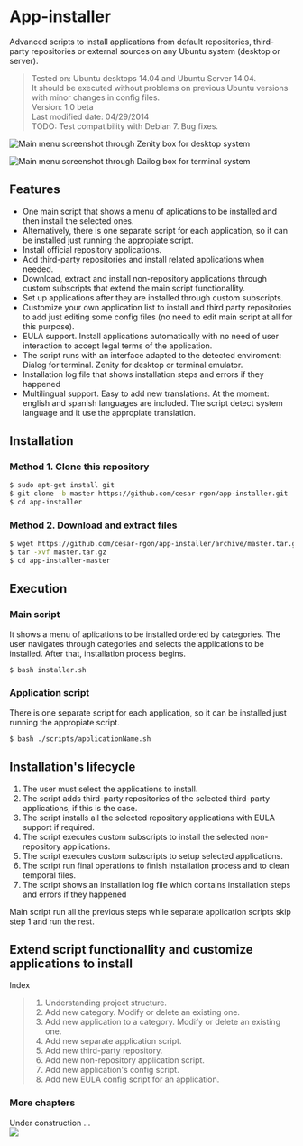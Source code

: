 App-installer
=========

Advanced scripts to install applications from default repositories, third-party repositories or external sources on any Ubuntu system (desktop or server).

> Tested on: Ubuntu desktops 14.04 and Ubuntu Server 14.04.  
> It should be executed without problems on previous Ubuntu versions with minor changes in config files.  
> Version: 1.0 beta  
> Last modified date: 04/29/2014  
> TODO: Test compatibility with Debian 7. Bug fixes.

![Main menu screenshot through Zenity box for desktop system][screenshot zenity]

![Main menu screenshot through Dailog box for terminal system][screenshot dialog]


Features
-------------
* One main script that shows a menu of aplications to be installed and then install the selected ones.
* Alternatively, there is one separate script for each application, so it can be installed just running the appropiate script.
* Install official repository applications.
* Add third-party repositories and install related applications when needed.
* Download, extract and install non-repository applications through custom subscripts that extend the main script functionallity.
* Set up applications after they are installed through custom subscripts.
* Customize your own application list to install and third party repositories to add just editing some config files (no need to edit main script at all for this purpose).
* EULA support. Install applications automatically with no need of user interaction to accept legal terms of the application.
* The script runs with an interface adapted to the detected enviroment: Dialog for terminal. Zenity for desktop or terminal emulator.
* Installation log file that shows installation steps and errors if they happened
* Multilingual support. Easy to add new translations. At the moment: english and spanish languages are included. The script detect system language and it use the appropiate translation.

Installation
------------
### Method 1. Clone this repository
```bash
$ sudo apt-get install git
$ git clone -b master https://github.com/cesar-rgon/app-installer.git
$ cd app-installer
```

### Method 2. Download and extract files
```bash
$ wget https://github.com/cesar-rgon/app-installer/archive/master.tar.gz
$ tar -xvf master.tar.gz
$ cd app-installer-master
```

Execution
---------
### Main script
It shows a menu of aplications to be installed ordered by categories. The user navigates through categories and selects the applications to be installed. After that, installation process begins.
```bash
$ bash installer.sh
```
### Application script
There is one separate script for each application, so it can be installed just running the appropiate script.
```bash
$ bash ./scripts/applicationName.sh
```

Installation's lifecycle
------------------------
1. The user must select the applications to install.
2. The script adds third-party repositories of the selected third-party applications, if this is the case.
3. The script installs all the selected repository applications with EULA support if required.
4. The script executes custom subscripts to install the selected non-repository applications.
5. The script executes custom subscripts to setup selected applications.
6. The script run final operations to finish installation process and to clean temporal files.
7. The script shows an installation log file which contains installation steps and errors if they happened

Main script run all the previous steps while separate application scripts skip step 1 and run the rest.


Extend script functionallity and customize applications to install
------------------------------------------------------------------
Index
> 1. Understanding project structure.
> 2. Add new category. Modify or delete an existing one.
> 3. Add new application to a category. Modify or delete an existing one.
> 4. Add new separate application script.
> 5. Add new third-party repository.
> 6. Add new non-repository application script.
> 7. Add new application's config script.
> 8. Add new EULA config script for an application.

### More chapters
Under construction ...  
![][under construction]


<!-- References -->
[under construction]:http://1.bp.blogspot.com/_qgWWAMk9DLU/R0_rG8oIQWI/AAAAAAAAAdI/DjY32PC6Wu4/s200/xanderrun-tux-construction-8454.png
[screenshot dialog]:http://cesar-rgon.github.io/app-installer/images/screenshots/screenshot-dialog.jpg
[screenshot zenity]:http://cesar-rgon.github.io/app-installer/images/screenshots/screenshot-zenity.jpg

